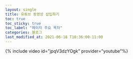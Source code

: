 ```yaml
---
layout: single
title: 유튜브 동영상 삽입하기
toc: true
toc_sticky: true
toc_label: "페이지 주요 목차"
categories: 블로그
last_modified_at: 2021-06-18 T10:36:00-11:00
---
```


{% include video id="jpqV3dzYOgk" provider="youtube"%}
